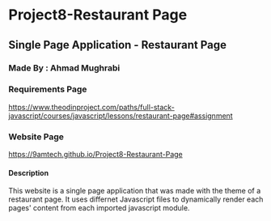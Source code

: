 # Project8-Restaurant Page
## Single Page Application - Restaurant Page

### Made By : Ahmad Mughrabi

### Requirements Page
https://www.theodinproject.com/paths/full-stack-javascript/courses/javascript/lessons/restaurant-page#assignment

### Website Page
https://9amtech.github.io/Project8-Restaurant-Page

#### Description
This website is a single page application that was made with the theme of a restaurant page. It uses differnet Javascript
files to dynamically render each pages' content from each imported javascript module.
